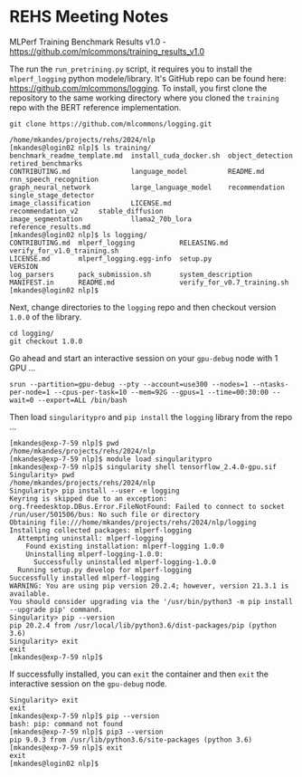# REHS Meeting Notes

MLPerf Training Benchmark Results v1.0 - https://github.com/mlcommons/training_results_v1.0

The run the `run_pretrining.py` script, it requires you to install the `mlperf_logging` python modele/library. It's GitHub repo can be found here: https://github.com/mlcommons/logging. To install, you first clone the repository to the same working directory where you cloned the `training` repo with the BERT reference implementation.

```
git clone https://github.com/mlcommons/logging.git
```

```
/home/mkandes/projects/rehs/2024/nlp
[mkandes@login02 nlp]$ ls training/
benchmark_readme_template.md  install_cuda_docker.sh  object_detection      retired_benchmarks
CONTRIBUTING.md               language_model          README.md             rnn_speech_recognition
graph_neural_network          large_language_model    recommendation        single_stage_detector
image_classification          LICENSE.md              recommendation_v2     stable_diffusion
image_segmentation            llama2_70b_lora         reference_results.md
[mkandes@login02 nlp]$ ls logging/
CONTRIBUTING.md  mlperf_logging           RELEASING.md                 verify_for_v1.0_training.sh
LICENSE.md       mlperf_logging.egg-info  setup.py                     VERSION
log_parsers      pack_submission.sh       system_description
MANIFEST.in      README.md                verify_for_v0.7_training.sh
[mkandes@login02 nlp]$
```
Next, change directories to the `logging` repo and then checkout version `1.0.0` of the library.

```
cd logging/
git checkout 1.0.0
```
Go ahead and start an interactive session on your `gpu-debug` node with 1 GPU ...

```
srun --partition=gpu-debug --pty --account=use300 --nodes=1 --ntasks-per-node=1 --cpus-per-task=10 --mem=92G --gpus=1 --time=00:30:00 --wait=0 --export=ALL /bin/bash
```
Then load `singularitypro` and `pip install` the `logging` library from the repo ...

```
[mkandes@exp-7-59 nlp]$ pwd
/home/mkandes/projects/rehs/2024/nlp
[mkandes@exp-7-59 nlp]$ module load singularitypro 
[mkandes@exp-7-59 nlp]$ singularity shell tensorflow_2.4.0-gpu.sif 
Singularity> pwd
/home/mkandes/projects/rehs/2024/nlp
Singularity> pip install --user -e logging
Keyring is skipped due to an exception: org.freedesktop.DBus.Error.FileNotFound: Failed to connect to socket /run/user/501506/bus: No such file or directory
Obtaining file:///home/mkandes/projects/rehs/2024/nlp/logging
Installing collected packages: mlperf-logging
  Attempting uninstall: mlperf-logging
    Found existing installation: mlperf-logging 1.0.0
    Uninstalling mlperf-logging-1.0.0:
      Successfully uninstalled mlperf-logging-1.0.0
  Running setup.py develop for mlperf-logging
Successfully installed mlperf-logging
WARNING: You are using pip version 20.2.4; however, version 21.3.1 is available.
You should consider upgrading via the '/usr/bin/python3 -m pip install --upgrade pip' command.
Singularity> pip --version
pip 20.2.4 from /usr/local/lib/python3.6/dist-packages/pip (python 3.6)
Singularity> exit
exit
[mkandes@exp-7-59 nlp]$
```

If successfully installed, you can `exit` the container and then `exit` the interactive session on the `gpu-debug` node. 

```
Singularity> exit
exit
[mkandes@exp-7-59 nlp]$ pip --version
bash: pip: command not found
[mkandes@exp-7-59 nlp]$ pip3 --version
pip 9.0.3 from /usr/lib/python3.6/site-packages (python 3.6)
[mkandes@exp-7-59 nlp]$ exit
exit
[mkandes@login02 nlp]$
```
